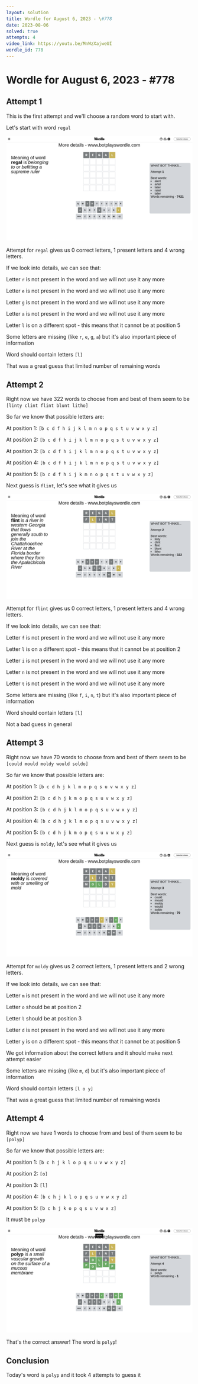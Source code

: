 ```yaml
---
layout: solution
title: Wordle for August 6, 2023 - \#778
date: 2023-08-06
solved: true
attempts: 4
video_link: https://youtu.be/MnWzXajweUI
wordle_id: 778
---
```


# Wordle for August 6, 2023 - \#778

## Attempt 1

This is the first attempt and we'll choose a random word to start with.

Let's start with word `regal`

![Attempt 1](2023-08-06/attempt-1.png)

Attempt for `regal` gives us 0 correct letters, 1 present letters and 4 wrong letters.

If we look into details, we can see that:

Letter `r` is not present in the word and we will not use it any more

Letter `e` is not present in the word and we will not use it any more

Letter `g` is not present in the word and we will not use it any more

Letter `a` is not present in the word and we will not use it any more

Letter `l` is on a different spot - this means that it cannot be at position 5

Some letters are missing (like `r`, `e`, `g`, `a`) but it's also important piece of information

Word should contain letters `[l]`

That was a great guess that limited number of remaining words



## Attempt 2

Right now we have 322 words to choose from and best of them seem to be `[linty clint flint blunt litho]`

So far we know that possible letters are:

At position 1: `[b c d f h i j k l m n o p q s t u v w x y z]`

At position 2: `[b c d f h i j k l m n o p q s t u v w x y z]`

At position 3: `[b c d f h i j k l m n o p q s t u v w x y z]`

At position 4: `[b c d f h i j k l m n o p q s t u v w x y z]`

At position 5: `[b c d f h i j k m n o p q s t u v w x y z]`

Next guess is `flint`, let's see what it gives us

![Attempt 2](2023-08-06/attempt-2.png)

Attempt for `flint` gives us 0 correct letters, 1 present letters and 4 wrong letters.

If we look into details, we can see that:

Letter `f` is not present in the word and we will not use it any more

Letter `l` is on a different spot - this means that it cannot be at position 2

Letter `i` is not present in the word and we will not use it any more

Letter `n` is not present in the word and we will not use it any more

Letter `t` is not present in the word and we will not use it any more

Some letters are missing (like `f`, `i`, `n`, `t`) but it's also important piece of information

Word should contain letters `[l]`

Not a bad guess in general



## Attempt 3

Right now we have 70 words to choose from and best of them seem to be `[could mould moldy would soldo]`

So far we know that possible letters are:

At position 1: `[b c d h j k l m o p q s u v w x y z]`

At position 2: `[b c d h j k m o p q s u v w x y z]`

At position 3: `[b c d h j k l m o p q s u v w x y z]`

At position 4: `[b c d h j k l m o p q s u v w x y z]`

At position 5: `[b c d h j k m o p q s u v w x y z]`

Next guess is `moldy`, let's see what it gives us

![Attempt 3](2023-08-06/attempt-3.png)

Attempt for `moldy` gives us 2 correct letters, 1 present letters and 2 wrong letters.

If we look into details, we can see that:

Letter `m` is not present in the word and we will not use it any more

Letter `o` should be at position 2

Letter `l` should be at position 3

Letter `d` is not present in the word and we will not use it any more

Letter `y` is on a different spot - this means that it cannot be at position 5

We got information about the correct letters and it should make next attempt easier

Some letters are missing (like `m`, `d`) but it's also important piece of information

Word should contain letters `[l o y]`

That was a great guess that limited number of remaining words



## Attempt 4

Right now we have 1 words to choose from and best of them seem to be `[polyp]`

So far we know that possible letters are:

At position 1: `[b c h j k l o p q s u v w x y z]`

At position 2: `[o]`

At position 3: `[l]`

At position 4: `[b c h j k l o p q s u v w x y z]`

At position 5: `[b c h j k o p q s u v w x z]`

It must be `polyp`

![Attempt 4](2023-08-06/attempt-4.png)

That's the correct answer! The word is `polyp`!

## Conclusion

Today's word is `polyp` and it took 4 attempts to guess it

